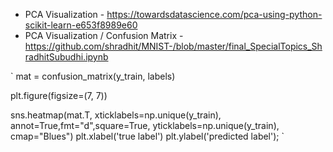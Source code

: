 - PCA Visualization - https://towardsdatascience.com/pca-using-python-scikit-learn-e653f8989e60
- PCA Visualization / Confusion Matrix - https://github.com/shradhit/MNIST-/blob/master/final_SpecialTopics_ShradhitSubudhi.ipynb



`
mat = confusion_matrix(y_train, labels)

plt.figure(figsize=(7, 7))

sns.heatmap(mat.T, xticklabels=np.unique(y_train),
            annot=True,fmt="d",square=True, yticklabels=np.unique(y_train), cmap="Blues")
plt.xlabel('true label')
plt.ylabel('predicted label');
`
